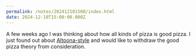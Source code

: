 ```yaml
---
permalink: /notes/202412101500/index.html
date: 2024-12-10T15:00:00.000Z
---
```


A few weeks ago I was thinking about how all kinds of pizza is good pizza. I just found out about [Altoona-style](https://en.m.wikipedia.org/wiki/Altoona-style_pizza) and would like to withdraw the good pizza theory from consideration.